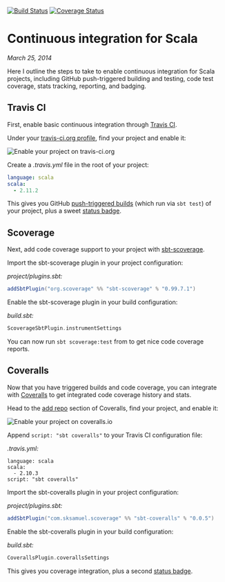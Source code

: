 [![Build Status](https://travis-ci.org/earldouglas/scala-ci.svg?branch=master)](https://travis-ci.org/earldouglas/scala-ci)
[![Coverage Status](https://coveralls.io/repos/earldouglas/scala-ci/badge.png)](https://coveralls.io/r/earldouglas/scala-ci)

# Continuous integration for Scala

*March 25, 2014*

Here I outline the steps to take to enable continuous integration for Scala 
projects, including GitHub push-triggered building and testing, code test 
coverage, stats tracking, reporting, and badging.

## Travis CI

First, enable basic continuous integration through [Travis CI](https://travis-ci.org/).

Under your [travis-ci.org profile](https://travis-ci.org/profile), find your 
project and enable it:

![Enable your project on travis-ci.org](https://raw.github.com/earldouglas/scala-ci/master/readme/travis-ci.png)

Create a *.travis.yml* file in the root of your project:

```yaml
language: scala
scala:
  - 2.11.2
```

This gives you GitHub [push-triggered builds](https://travis-ci.org/earldouglas/scala-ci) 
(which run via `sbt test`) of your project, plus a sweet [status badge](https://travis-ci.org/sbt/sbt-digest.svg?branch=master). 

## Scoverage

Next, add code coverage support to your project with [sbt-scoverage](https://github.com/scoverage/sbt-scoverage).

Import the sbt-scoverage plugin in your project configuration:

*project/plugins.sbt:*

```scala
addSbtPlugin("org.scoverage" %% "sbt-scoverage" % "0.99.7.1")
```

Enable the sbt-scoverage plugin in your build configuration:

*build.sbt:*

```scala
ScoverageSbtPlugin.instrumentSettings
```

You can now run `sbt scoverage:test` from to get nice code coverage reports.

## Coveralls

Now that you have triggered builds and code coverage, you can integrate with 
[Coveralls](http://coveralls.io/) to get integrated code coverage history and 
stats.

Head to the [add repo](http://coveralls.io/repos/new) section of Coveralls, find 
your project, and enable it:

![Enable your project on coveralls.io](https://raw.github.com/earldouglas/scala-ci/master/readme/coveralls.png)

Append `script: "sbt coveralls"` to your Travis CI configuration file:

*.travis.yml:*

```
language: scala
scala:
  - 2.10.3
script: "sbt coveralls"
```

Import the sbt-coveralls plugin in your project configuration:

*project/plugins.sbt:*

```scala
addSbtPlugin("com.sksamuel.scoverage" %% "sbt-coveralls" % "0.0.5")
```

Enable the sbt-coveralls plugin in your build configuration:

*build.sbt:*

```scala
CoverallsPlugin.coverallsSettings
```

This gives you coverage integration, plus a second [status badge](https://s3.amazonaws.com/assets.coveralls.io/badges/coveralls_82.png).
